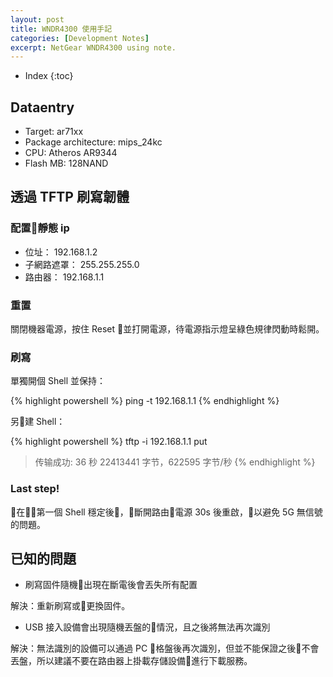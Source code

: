 ```yaml
---
layout: post
title: WNDR4300 使用手記
categories: [Development Notes]
excerpt: NetGear WNDR4300 using note.
---
```

* Index
{:toc}

## Dataentry

- Target: ar71xx
- Package architecture: mips_24kc
- CPU: Atheros AR9344
- Flash MB: 128NAND

## 透過 TFTP 刷寫韌體

### 配置靜態 ip

- 位址： 192.168.1.2
- 子網路遮罩： 255.255.255.0
- 路由器： 192.168.1.1

### 重置

關閉機器電源，按住 Reset 並打開電源，待電源指示燈呈綠色規律閃動時鬆開。

### 刷寫

單獨開個 Shell 並保持：

{% highlight powershell %}
ping -t 192.168.1.1
{% endhighlight %}

另建 Shell：

{% highlight powershell %}
tftp -i 192.168.1.1 put <source>
> 传输成功: 36 秒 22413441 字节，622595 字节/秒
{% endhighlight %}

### Last step!

在第一個 Shell 穩定後，斷開路由電源 30s 後重啟，以避免 5G 無信號的問題。

## 已知的問題

- 刷寫固件隨機出現在斷電後會丟失所有配置

解決：重新刷寫或更換固件。

- USB 接入設備會出現隨機丟盤的情況，且之後將無法再次識別

解決：無法識別的設備可以通過 PC 格盤後再次識別，但並不能保證之後不會丟盤，所以建議不要在路由器上掛載存儲設備進行下載服務。
